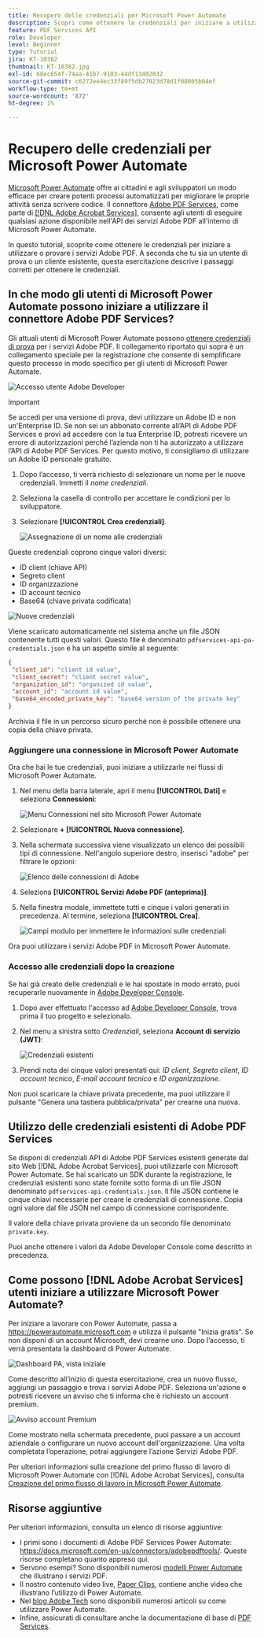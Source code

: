 ```yaml
---
title: Recupero delle credenziali per Microsoft Power Automate
description: Scopri come ottenere le credenziali per iniziare a utilizzare o provare i servizi Adobe PDF
feature: PDF Services API
role: Developer
level: Beginner
type: Tutorial
jira: KT-10382
thumbnail: KT-10382.jpg
exl-id: 68ec654f-74aa-41b7-9103-44df13402032
source-git-commit: c6272ee4ec33f89f5db27023d78d1f08005b04ef
workflow-type: tm+mt
source-wordcount: '872'
ht-degree: 1%

---
```


# Recupero delle credenziali per Microsoft Power Automate

[Microsoft Power Automate](https://powerautomate.microsoft.com/it-it/) offre ai cittadini e agli sviluppatori un modo efficace per creare potenti processi automatizzati per migliorare le proprie attività senza scrivere codice. Il connettore [Adobe PDF Services](https://us.flow.microsoft.com/en-us/connectors/shared_adobepdftools/adobe-pdf-services/), come parte di [[!DNL Adobe Acrobat Services]](https://developer.adobe.com/document-services), consente agli utenti di eseguire qualsiasi azione disponibile nell&#39;API dei servizi Adobe PDF all&#39;interno di Microsoft Power Automate.

In questo tutorial, scoprite come ottenere le credenziali per iniziare a utilizzare o provare i servizi Adobe PDF. A seconda che tu sia un utente di prova o un cliente esistente, questa esercitazione descrive i passaggi corretti per ottenere le credenziali.

## In che modo gli utenti di Microsoft Power Automate possono iniziare a utilizzare il connettore Adobe PDF Services?

Gli attuali utenti di Microsoft Power Automate possono [ottenere credenziali di prova](https://www.adobe.com/go/powerautomate_getstarted_it) per i servizi Adobe PDF. Il collegamento riportato qui sopra è un collegamento speciale per la registrazione che consente di semplificare questo processo in modo specifico per gli utenti di Microsoft Power Automate.

![Accesso utente Adobe Developer](assets/credentials_1.png)


>[!IMPORTANT]
> Se accedi per una versione di prova, devi utilizzare un Adobe ID e non un&#39;Enterprise ID. Se non sei un abbonato corrente all’API di Adobe PDF Services e provi ad accedere con la tua Enterprise ID, potresti ricevere un errore di autorizzazioni perché l’azienda non ti ha autorizzato a utilizzare l’API di Adobe PDF Services. Per questo motivo, ti consigliamo di utilizzare un Adobe ID personale gratuito.
>

1. Dopo l’accesso, ti verrà richiesto di selezionare un nome per le nuove credenziali. Immetti il *nome credenziali*.
1. Seleziona la casella di controllo per accettare le condizioni per lo sviluppatore.
1. Selezionare **[!UICONTROL Crea credenziali]**.

   ![Assegnazione di un nome alle credenziali](assets/credentials_2.png)

Queste credenziali coprono cinque valori diversi:

* ID client (chiave API)
* Segreto client
* ID organizzazione
* ID account tecnico
* Base64 (chiave privata codificata)

![Nuove credenziali](assets/credentials_3.png)

Viene scaricato automaticamente nel sistema anche un file JSON contenente tutti questi valori. Questo file è denominato `pdfservices-api-pa-credentials.json` e ha un aspetto simile al seguente:

```json
{
 "client_id": "client id value",
 "client_secret": "client secret value",
 "organization_id": "organized id value",
 "account_id": "account id value",
 "base64_encoded_private_key": "base64 version of the private key"
}
```

Archivia il file in un percorso sicuro perché non è possibile ottenere una copia della chiave privata.

### Aggiungere una connessione in Microsoft Power Automate

Ora che hai le tue credenziali, puoi iniziare a utilizzarle nei flussi di Microsoft Power Automate.

1. Nel menu della barra laterale, apri il menu **[!UICONTROL Dati]** e seleziona **Connessioni**:

   ![Menu Connessioni nel sito Microsoft Power Automate](assets/credentials_4.png)

1. Selezionare **+ [!UICONTROL Nuova connessione]**.

1. Nella schermata successiva viene visualizzato un elenco dei possibili tipi di connessione. Nell&#39;angolo superiore destro, inserisci &quot;adobe&quot; per filtrare le opzioni:

   ![Elenco delle connessioni di Adobe](assets/credentials_5.png)

1. Seleziona **[!UICONTROL Servizi Adobe PDF (anteprima)]**.
1. Nella finestra modale, immettete tutti e cinque i valori generati in precedenza. Al termine, seleziona **[!UICONTROL Crea]**.

   ![Campi modulo per immettere le informazioni sulle credenziali](assets/credentials_6.png)

Ora puoi utilizzare i servizi Adobe PDF in Microsoft Power Automate.

### Accesso alle credenziali dopo la creazione

Se hai già creato delle credenziali e le hai spostate in modo errato, puoi recuperarle nuovamente in [Adobe Developer Console](https://developer.adobe.com/console).

1. Dopo aver effettuato l&#39;accesso ad [Adobe Developer Console](https://developer.adobe.com/console), trova prima il tuo progetto e selezionalo.
1. Nel menu a sinistra sotto *Credenziali*, seleziona **Account di servizio (JWT)**:

   ![Credenziali esistenti](assets/credentials_7.png)

1. Prendi nota dei cinque valori presentati qui: *ID client*, *Segreto client*, *ID account tecnico*, *E-mail account tecnico* e *ID organizzazione*.

Non puoi scaricare la chiave privata precedente, ma puoi utilizzare il pulsante &quot;Genera una tastiera pubblica/privata&quot; per crearne una nuova.

## Utilizzo delle credenziali esistenti di Adobe PDF Services

Se disponi di credenziali API di Adobe PDF Services esistenti generate dal sito Web [!DNL Adobe Acrobat Services], puoi utilizzarle con Microsoft Power Automate. Se hai scaricato un SDK durante la registrazione, le credenziali esistenti sono state fornite sotto forma di un file JSON denominato `pdfservices-api-credentials.json`. Il file JSON contiene le cinque chiavi necessarie per creare le credenziali di connessione. Copia ogni valore dal file JSON nel campo di connessione corrispondente.

Il valore della chiave privata proviene da un secondo file denominato `private.key`.

Puoi anche ottenere i valori da Adobe Developer Console come descritto in precedenza.

## Come possono [!DNL Adobe Acrobat Services] utenti iniziare a utilizzare Microsoft Power Automate?

Per iniziare a lavorare con Power Automate, passa a <https://powerautomate.microsoft.com> e utilizza il pulsante &quot;Inizia gratis&quot;. Se non disponi di un account Microsoft, devi crearne uno. Dopo l’accesso, ti verrà presentata la dashboard di Power Automate.

![Dashboard PA, vista iniziale](assets/credentials_8.png)

Come descritto all’inizio di questa esercitazione, crea un nuovo flusso, aggiungi un passaggio e trova i servizi Adobe PDF. Seleziona un&#39;azione e potresti ricevere un avviso che ti informa che è richiesto un account premium.

![Avviso account Premium](assets/credentials_9.png)

Come mostrato nella schermata precedente, puoi passare a un account aziendale o configurare un nuovo account dell&#39;organizzazione. Una volta completata l’operazione, potrai aggiungere l’azione Servizi Adobe PDF.

Per ulteriori informazioni sulla creazione del primo flusso di lavoro di Microsoft Power Automate con [!DNL Adobe Acrobat Services], consulta [Creazione del primo flusso di lavoro in Microsoft Power Automate](https://experienceleague.adobe.com/it/docs/acrobat-services-learn/tutorials/pdfservices/create-workflow-power-automate).

## Risorse aggiuntive

Per ulteriori informazioni, consulta un elenco di risorse aggiuntive:

* I primi sono i documenti di Adobe PDF Services Power Automate: <https://docs.microsoft.com/en-us/connectors/adobepdftools/>. Queste risorse completano quanto appreso qui.
* Servono esempi? Sono disponibili numerosi [modelli Power Automate](https://powerautomate.microsoft.com/en-us/connectors/details/shared_adobepdftools/adobe-pdf-services/) che illustrano i servizi PDF.
* Il nostro contenuto video live, [Paper Clips](https://www.youtube.com/playlist?list=PLcVEYUqU7VRe4sT-Bf8flvRz1XXUyGmtF), contiene anche video che illustrano l’utilizzo di Power Automate.
* Nel [blog Adobe Tech](https://medium.com/adobetech/tagged/microsoft-power-automate) sono disponibili numerosi articoli su come utilizzare Power Automate.
* Infine, assicurati di consultare anche la documentazione di base di [PDF Services](https://developer.adobe.com/document-services/docs/overview/).
